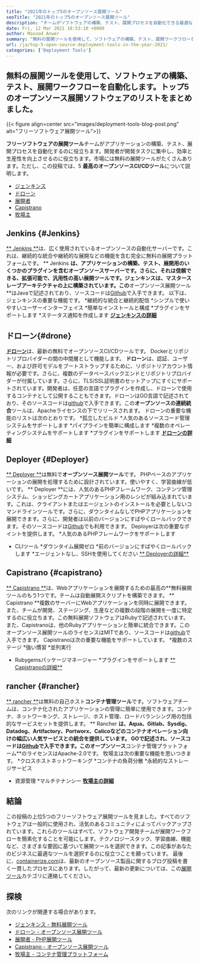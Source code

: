 ```yaml
---
title: "2021年のトップ5のオープンソース展開ツール" 
seoTitle: "2021年のトップ5のオープンソース展開ツール" 
description: "チームがソフトウェアの構築、テスト、展開プロセスを自動化できる最適なオープンソースCI/CDツールを組み込むことにより、生産性を高めます。" 
date: Fri, 12 Mar 2021 18:53:10 +0000
author: Masood Anwer
summary: "無料の展開ツールを使用して、ソフトウェアの構築、テスト、展開ワークフローを自動化します。トップ5のオープンソース展開ソフトウェアのリストをまとめました。" 
url: /ja/top-5-open-source-deployment-tools-in-the-year-2021/
categories: ['Deployment Tools']
---
```


## 無料の展開ツールを使用して、ソフトウェアの構築、テスト、展開ワークフローを自動化します。トップ5のオープンソース展開ソフトウェアのリストをまとめました。

{{< figure align=center src="images/deployment-tools-blog-post.png" alt="フリーソフトウェア展開ツール">}}

**フリーソフトウェアの展開ツール**チームがアプリケーションの構築、テスト、展開プロセスを自動化するのに役立ちます。開発者が開発タスクに集中し、効率と生産性を向上させるのに役立ちます。市場には無料の展開ツールがたくさんあります。ただし、この投稿では、5 **最高のオープンソースCI/CDツール**について説明します。
  * [ジェンキンス][1]
  * [ドローン][2]
  * [展開者][3]
  * [Capistrano][4]
  * [牧場主][5]

## Jenkins {#Jenkins}
[** Jenkins **][6]は、広く使用されているオープンソースの自動化サーバーです。これは、継続的な統合や継続的な展開などの機能を含む完全に無料の展開プラットフォームです。 ** Jenkins **は、アプリケーションの構築、テスト、展開用のいくつかのプラグインを含むオープンソースサーバーです。さらに、それは信頼できる、拡張可能で、汎用性の高い展開ツールです。ジェンキンスは、マスタースレーブアーキテクチャの上に構築されています。この**オープンソース展開ツール**はJavaで記述されており、ソースコードは[Github][7]で入手できます。
以下は、ジェンキンスの重要な機能です。
  *継続的な統合と継続的配信
  *シンプルで使いやすいユーザーインターフェイス
  *簡単なインストールと構成
  *プラグインをサポートします
  *ステータス通知を作成します
[**ジェンキンスの詳細**][8]

## ドローン{#drone}
[**ドローン**][9]は、最新の無料でオープンソースCI/CDツールです。 Dockerとリポジトリプロバイダーの間の中間層として機能します。 **ドローン**は、認証、ユーザー、および許可モデルをブートストラップするために、リポジトリアカウント情報が必要です。さらに、複数のデータベースバックエンドとリポジトリプロバイダーが付属しています。さらに、TLS/SSL証明書のセットアップにすぐにサポートされています。開発者は、任意の言語でプラグインを作成し、ドローンで使用するコンテナとして公開することもできます。ドローンはGO言語で記述されており、そのソースコードは[github][10]で入手できます。この**オープンソースの連続統合**ツールは、Apacheライセンスの下でリリースされます。
ドローンの重要な機能のリストは次のとおりです。
  *孤立したビルド
  *人気のあるソースコード管理システムをサポートします
  *パイプラインを簡単に構成します
  *複数のオペレーティングシステムをサポートします
  *プラグインをサポートします
[**ドローンの詳細**][11]

## Deployer {#Deployer}
[** Deployer **][12]は無料で**オープンソース展開ツール**です。 PHPベースのアプリケーションの展開を処理するために設計されています。使いやすく、学習曲線が低いです。 ** Deployer **には、人気のあるPHPフレームワーク、コンテンツ管理システム、ショッピングカートアプリケーション用のレシピが組み込まれています。これは、クライアントまたはエージェントのインストールを必要としないコマンドラインツールです。さらに、ダウンタイムなしでPHPアプリケーションを展開できます。さらに、開発者は以前のバージョンにすばやくロールバックできます。そのソースコードは[Github][13]でも利用できます。
Deployerは次の重要なポイントを提供します。
  *人気のあるPHPフレームワークをサポートします
  * CLIツール
  *ダウンタイム展開ゼロ
  *前のバージョンにすばやくロールバックします
  *エージェントなし、SSHを使用してください
[** Deployerの詳細**][14]

## Capistrano {#capistrano}
[** Capistrano **][15]は、Webアプリケーションを展開するための最高の**無料展開ツールのもう1つです。チームは自動展開スクリプトを構築できます。 ** Capistrano **複数のサーバーにWebアプリケーションを同時に展開できます。また、チームが開発、ステージング、生産などの複数の段階の展開を一度に特定するのに役立ちます。この無料展開ソフトウェアはRubyで記述されています。また、Capistranoは、他のRubyアプリケーションと簡単に統合できます。このオープンソース展開ツールのライセンスはMITであり、ソースコードは[github][16]で入手できます。
Capistranoは次の重要な機能をサポートしています。
  *複数のステージ
  *強い慣習
  *並列実行
  * Rubygemsパッケージマネージャー
  *プラグインをサポートします
[** Capistranoの詳細**][17]

## rancher {#rancher}
[** rancher **][18]は無料の自己ホスト**コンテナ管理ツール**です。ソフトウェアチームは、コンテナ化されたアプリケーションの管理に簡単に使用できます。コンテナ、ネットワーキング、ストレージ、ホスト管理、ロードバランシング用の包括的なサービスセットを提供します。 ** Rancher **は、Aqua、Gitlab、Sysdig、Datadog、Artifactory、Portworx、Calicoなどのコンテナオペレーション向けの幅広い人気サービスとの統合を提供しています。 GOで記述され、ソースコードは[Github][19]で入手できます。このオープンソース**コンテナ管理プラットフォーム**のライセンスはApache-2.0です。
牧場主は次の重要な機能を思いつきます。
  *クロスホストネットワーキング
  *コンテナの負荷分散
  *永続的なストレージサービス
  * 資源管理
  *マルチテナンシー
[**牧場主の詳細**][20]

## 結論
この投稿の上位5つのフリーソフトウェア展開ツールを見ました。すべてのソフトウェアは一般的に使用され、活気のあるコミュニティによってバックアップされています。これらのツールはすべて、ソフトウェア開発チームが展開ワークフローを簡素化することを可能にします。テクノロジースタック、学習曲線、機能など、さまざまな要因に基づいて展開ツールを選択できます。この記事があなたのビジネスに最適なツールを選択するのに役立つことを願っています。
最後に、[containerize.com][21]は、最新のオープンソース製品に関するブログ投稿を書く一貫したプロセスにあります。したがって、最新の更新については、この[展開ツール][22]カテゴリに連絡してください。

## 探検
次のリンクが関連する場合があります。
  * [ジェンキンス - 無料展開ツール][6]
  * [ドローン - オープンソース展開ツール][9]
  * [展開者 -  PHP展開ツール][12]
  * [Capistrano  - オープンソース展開ツール][15]
  * [牧場主 - コンテナ管理プラットフォーム][18]

  
[1]: #Jenkins
[2]: #Drone
[3]: #Deployer
[4]: #Capistrano
[5]: #Rancher
[6]: https://products.containerize.com/deployment-tools/jenkins
[7]: https://github.com/jenkinsci/jenkins
[8]: https://www.jenkins.io
[9]: https://products.containerize.com/deployment-tools/drone
[10]: https://github.com/drone/drone
[11]: https://www.drone.io
[12]: https://products.containerize.com/deployment-tools/deployer
[13]: https://github.com/deployphp/deployer
[14]: https://deployer.org
[15]: https://products.containerize.com/deployment-tools/capistrano
[16]: https://github.com/capistrano/capistrano
[17]: https://capistranorb.com
[18]: https://products.containerize.com/deployment-tools/rancher
[19]: https://github.com/rancher/rancher
[20]: https://rancher.com
[21]: https://containerize.com
[22]: https://blog.containerize.com/category/deployment-tools/
